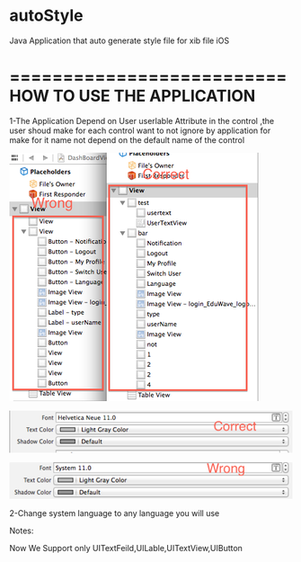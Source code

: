 autoStyle
=========

Java Application that auto generate style file for xib file iOS 

==========================
HOW TO USE THE APPLICATION
==========================

1-The Application Depend on User userlable Attribute in the control ,the user shoud make for each control 
want to not ignore by application for make for it name not depend on the default name of the control 





![alt tag](https://github.com/dimohamdy/autoStyle/blob/master/DashBoardViewController.xib.png "Correct and  Wrong")




![alt tag](https://github.com/dimohamdy/autoStyle/blob/master/fontCorrect.png "Correct")





![alt tag](https://raw.githubusercontent.com/dimohamdy/autoStyle/master/fontWrong.png "Wrong")


2-Change system language to any language you will use

Notes:

Now We Support only UITextFeild,UILable,UITextView,UIButton
